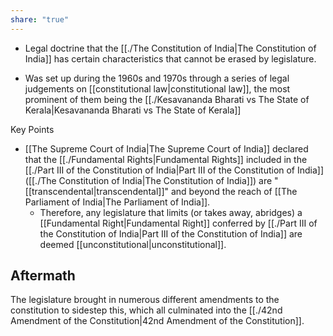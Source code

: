 ```yaml
---
share: "true"
---
```



- Legal doctrine that the [[./The Constitution of India|The Constitution of India]] has certain characteristics that cannot be erased by legislature. 

- Was set up during the 1960s and 1970s through a series of legal judgements on [[constitutional law|constitutional law]], the most prominent of them being the [[./Kesavananda Bharati vs The State of Kerala|Kesavananda Bharati vs The State of Kerala]] 


Key Points
- [[The Supreme Court of India|The Supreme Court of India]] declared that the [[./Fundamental Rights|Fundamental Rights]] included in the [[./Part III of the Constitution of India|Part III of the Constitution of India]] ([[./The Constitution of India|The Constitution of India]]) are "[[transcendental|transcendental]]" and beyond the reach of [[The Parliament of India|The Parliament of India]].
	- Therefore, any legislature that limits (or takes away, abridges) a [[Fundamental Right|Fundamental Right]] conferred by [[./Part III of the Constitution of India|Part III of the Constitution of India]] are deemed [[unconstitutional|unconstitutional]]. 


## Aftermath
The legislature brought in numerous different amendments to the constitution to sidestep this, which all culminated into the [[./42nd Amendment of the Constitution|42nd Amendment of the Constitution]]. 